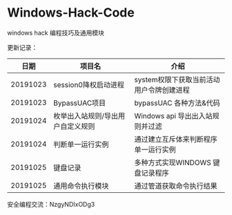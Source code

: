 # Windows-Hack-Code
 windows hack 编程技巧及通用模块

 更新记录：

日期 | 项目名 |  介绍  
-|-|-
20191023 | session0降权启动进程  | system权限下获取当前活动用户令牌创建进程 |
20191023 | BypassUAC项目 | bypassUAC 各种方法&代码 |
20191024 | 枚举出入站规则/导出用户自定义规则 | Windows api 导出出入站规则并过滤 |
20191024 | 判断单一运行实例 | 通过建立互斥体来判断程序单一运行实例 |
20191025 | 键盘记录 | 多种方式实现WINDOWS 键盘记录程序 |
20191025 | 通用命令执行模块 | 通过管道获取命令执行结果 |


安全编程交流：NzgyNDIxODg3
